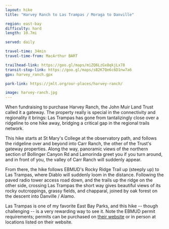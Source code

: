```yaml
---
layout: hike
title: "Harvey Ranch to Las Trampas / Moraga to Danville"

region: east-bay
difficulty: hard
length: 10.7mi

served: daily

travel-time: 34min
travel-time-from: MacArthur BART

trailhead-link: https://goo.gl/maps/miZQ6LzGx8qkjLx78
transit-stop-link: https://goo.gl/maps/sB2K7Qe6c6D1nw7a6
gpx: harvey_ranch.gpx

park-link: https://jmlt.org/our-places/harvey-ranch/

image: harvey-ranch.jpg
---
```


When fundraising to purchase Harvey Ranch, the John Muir Land Trust called it a gateway. The property really is special in the connectivity and regionality it brings: Las Trampas has gone from tantalizingly close over a ridgeline to one hike away, bridging a critical gap in the regional trails network.

This hike starts at St Mary's College at the observatory path, and follows the ridgeline over and beyond into Carr Ranch, the other of the Trust's gateway properties. Along the way, panoramic views of the northern section of Bollinger Canyon Rd and Lamorinda greet you if you turn around, and in front of you, the valley of Carr Ranch will suddenly appear.

From there, the hike follows EBMUD's Rocky Ridge Trail up (steeply up) to Las Trampas, where Diablo will suddenly loom in the distance. Following the paved radio tower access road down, and the trails up the ridge on the other side, crossing Las Trampas the short way gives beautiful views of its rocky outcroppings, grassy fields, and chapparal, joined by oak forest on the descent into Danville / Alamo.

Las Trampas is one of my favorite East Bay Parks, and this hike -- though challenging -- is a very rewarding way to see it. Note the EBMUD permit requirements; permits can be purchased on [their website](https://www.ebmud.com/recreation/buy-trail-permit) or in person at locations listed on their website.